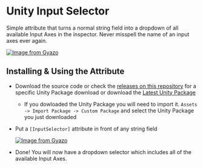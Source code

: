 # Unity Input Selector

Simple attribute that turns a normal string field into a dropdown of all available Input Axes in the inspector. Never misspell the name of an input axes ever again. 

[![Image from Gyazo](https://i.gyazo.com/fa594939c9c1687748b54fb7d3c8890e.gif)](https://gyazo.com/fa594939c9c1687748b54fb7d3c8890e)

## Installing & Using the Attribute

- Download the source code or check the [releases on this repository](https://github.com/WSWhitehouse/Unity-Input-Selector/releases) for a specific Unity Package download or download the [Latest Unity Package](https://github.com/WSWhitehouse/Unity-Input-Selector/releases/latest)
  - If you dowloaded the Unity Package you will need to import it. `Assets -> Import Package -> Custom Package` and select the Unity Package you just downloaded
- Put a `[InputSelector]` attribute in front of any string field 

  [![Image from Gyazo](https://i.gyazo.com/d783ec4278658659b5861c38af29e7ee.png)](https://gyazo.com/d783ec4278658659b5861c38af29e7ee)
  
- Done! You will now have a dropdown selector which includes all of the available Input Axes.
